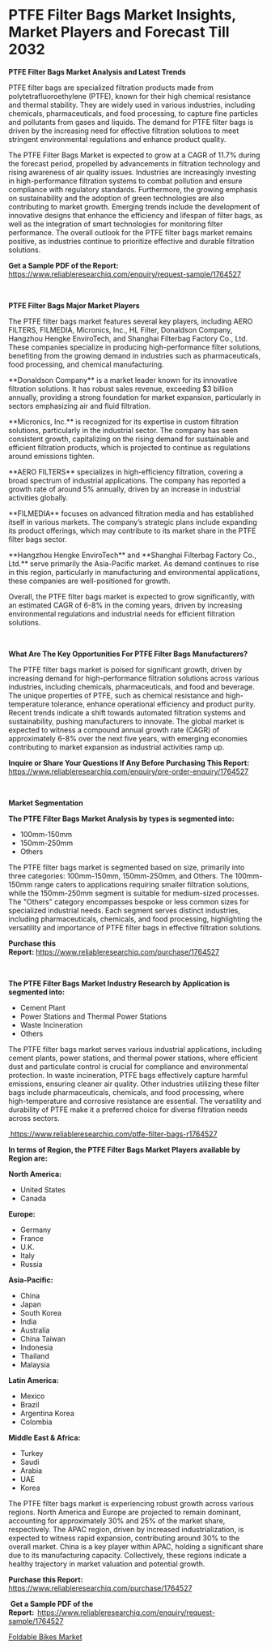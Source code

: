 <p><h1>PTFE Filter Bags Market Insights, Market Players and Forecast Till 2032</h1></p><p><strong>PTFE Filter Bags Market Analysis and Latest Trends</strong></p>
<p><p>PTFE filter bags are specialized filtration products made from polytetrafluoroethylene (PTFE), known for their high chemical resistance and thermal stability. They are widely used in various industries, including chemicals, pharmaceuticals, and food processing, to capture fine particles and pollutants from gases and liquids. The demand for PTFE filter bags is driven by the increasing need for effective filtration solutions to meet stringent environmental regulations and enhance product quality.</p><p>The PTFE Filter Bags Market is expected to grow at a CAGR of 11.7% during the forecast period, propelled by advancements in filtration technology and rising awareness of air quality issues. Industries are increasingly investing in high-performance filtration systems to combat pollution and ensure compliance with regulatory standards. Furthermore, the growing emphasis on sustainability and the adoption of green technologies are also contributing to market growth. Emerging trends include the development of innovative designs that enhance the efficiency and lifespan of filter bags, as well as the integration of smart technologies for monitoring filter performance. The overall outlook for the PTFE filter bags market remains positive, as industries continue to prioritize effective and durable filtration solutions.</p></p>
<p><strong>Get a Sample PDF of the Report:&nbsp;</strong> <a href="https://www.reliableresearchiq.com/enquiry/request-sample/1764527?utm_campaign=2265&utm_medium=2&utm_source=Github&utm_content=ia&utm_term=04042025&utm_id=ptfe-filter-bags">https://www.reliableresearchiq.com/enquiry/request-sample/1764527</a></p>
<p>&nbsp;</p>
<p><strong>PTFE Filter Bags Major Market Players</strong></p>
<p><p>The PTFE filter bags market features several key players, including AERO FILTERS, FILMEDIA, Micronics, Inc., HL Filter, Donaldson Company, Hangzhou Hengke EnviroTech, and Shanghai Filterbag Factory Co., Ltd. These companies specialize in producing high-performance filter solutions, benefiting from the growing demand in industries such as pharmaceuticals, food processing, and chemical manufacturing.</p><p>**Donaldson Company** is a market leader known for its innovative filtration solutions. It has robust sales revenue, exceeding $3 billion annually, providing a strong foundation for market expansion, particularly in sectors emphasizing air and fluid filtration.</p><p>**Micronics, Inc.** is recognized for its expertise in custom filtration solutions, particularly in the industrial sector. The company has seen consistent growth, capitalizing on the rising demand for sustainable and efficient filtration products, which is projected to continue as regulations around emissions tighten.</p><p>**AERO FILTERS** specializes in high-efficiency filtration, covering a broad spectrum of industrial applications. The company has reported a growth rate of around 5% annually, driven by an increase in industrial activities globally.</p><p>**FILMEDIA** focuses on advanced filtration media and has established itself in various markets. The company’s strategic plans include expanding its product offerings, which may contribute to its market share in the PTFE filter bags sector.</p><p>**Hangzhou Hengke EnviroTech** and **Shanghai Filterbag Factory Co., Ltd.** serve primarily the Asia-Pacific market. As demand continues to rise in this region, particularly in manufacturing and environmental applications, these companies are well-positioned for growth.</p><p>Overall, the PTFE filter bags market is expected to grow significantly, with an estimated CAGR of 6-8% in the coming years, driven by increasing environmental regulations and industrial needs for efficient filtration solutions.</p></p>
<p>&nbsp;</p>
<p><strong>What Are The Key Opportunities For PTFE Filter Bags Manufacturers?</strong></p>
<p><p>The PTFE filter bags market is poised for significant growth, driven by increasing demand for high-performance filtration solutions across various industries, including chemicals, pharmaceuticals, and food and beverage. The unique properties of PTFE, such as chemical resistance and high-temperature tolerance, enhance operational efficiency and product purity. Recent trends indicate a shift towards automated filtration systems and sustainability, pushing manufacturers to innovate. The global market is expected to witness a compound annual growth rate (CAGR) of approximately 6-8% over the next five years, with emerging economies contributing to market expansion as industrial activities ramp up.</p></p>
<p><strong>Inquire or Share Your Questions If Any Before Purchasing This Report:</strong> <a href="https://www.reliableresearchiq.com/enquiry/pre-order-enquiry/1764527?utm_campaign=2265&utm_medium=2&utm_source=Github&utm_content=ia&utm_term=04042025&utm_id=ptfe-filter-bags">https://www.reliableresearchiq.com/enquiry/pre-order-enquiry/1764527</a></p>
<p>&nbsp;</p>
<p><strong>Market Segmentation</strong></p>
<p><strong>The PTFE Filter Bags Market Analysis by types is segmented into:</strong></p>
<p><ul><li>100mm-150mm</li><li>150mm-250mm</li><li>Others</li></ul></p>
<p><p>The PTFE filter bags market is segmented based on size, primarily into three categories: 100mm-150mm, 150mm-250mm, and Others. The 100mm-150mm range caters to applications requiring smaller filtration solutions, while the 150mm-250mm segment is suitable for medium-sized processes. The "Others" category encompasses bespoke or less common sizes for specialized industrial needs. Each segment serves distinct industries, including pharmaceuticals, chemicals, and food processing, highlighting the versatility and importance of PTFE filter bags in effective filtration solutions.</p></p>
<p><strong>Purchase this Report:&nbsp;</strong><a href="https://www.reliableresearchiq.com/purchase/1764527?utm_campaign=2265&utm_medium=2&utm_source=Github&utm_content=ia&utm_term=04042025&utm_id=ptfe-filter-bags">https://www.reliableresearchiq.com/purchase/1764527</a></p>
<p>&nbsp;</p>
<p><strong>The PTFE Filter Bags Market Industry Research by Application is segmented into:</strong></p>
<p><ul><li>Cement Plant</li><li>Power Stations and Thermal Power Stations</li><li>Waste Incineration</li><li>Others</li></ul></p>
<p><p>The PTFE filter bags market serves various industrial applications, including cement plants, power stations, and thermal power stations, where efficient dust and particulate control is crucial for compliance and environmental protection. In waste incineration, PTFE bags effectively capture harmful emissions, ensuring cleaner air quality. Other industries utilizing these filter bags include pharmaceuticals, chemicals, and food processing, where high-temperature and corrosive resistance are essential. The versatility and durability of PTFE make it a preferred choice for diverse filtration needs across sectors.</p></p>
<p><a href="https://www.reliableresearchiq.com/ptfe-filter-bags-r1764527?utm_campaign=2265&utm_medium=2&utm_source=Github&utm_content=ia&utm_term=04042025&utm_id=ptfe-filter-bags">&nbsp;https://www.reliableresearchiq.com/ptfe-filter-bags-r1764527</a></p>
<p><strong>In terms of Region, the PTFE Filter Bags Market Players available by Region are:</strong></p>
<p>
    <p> <strong> North America: </strong>
        <ul>
            <li>United States</li>
            <li>Canada</li>
        </ul>
        </p> 
    <p> <strong> Europe: </strong>
        <ul>
            <li>Germany</li>
            <li>France</li>
            <li>U.K.</li>
            <li>Italy</li>
            <li>Russia</li>
        </ul>
        </p> 
    <p> <strong> Asia-Pacific: </strong>
        <ul>
            <li>China</li>
            <li>Japan</li>
            <li>South Korea</li>
            <li>India</li>
            <li>Australia</li>
            <li>China Taiwan</li>
            <li>Indonesia</li>
            <li>Thailand</li>
            <li>Malaysia</li>
        </ul>
        </p> 
    <p> <strong> Latin America: </strong>
        <ul>
            <li>Mexico</li>
            <li>Brazil</li>
            <li>Argentina Korea</li>
            <li>Colombia</li>
        </ul>
        </p> 
    <p> <strong> Middle East & Africa: </strong>
        <ul>
            <li>Turkey</li>
            <li>Saudi</li>
            <li>Arabia</li>
            <li>UAE</li>
            <li>Korea</li>
        </ul>
    </p>
    </p>
<p><p>The PTFE filter bags market is experiencing robust growth across various regions. North America and Europe are projected to remain dominant, accounting for approximately 30% and 25% of the market share, respectively. The APAC region, driven by increased industrialization, is expected to witness rapid expansion, contributing around 30% to the overall market. China is a key player within APAC, holding a significant share due to its manufacturing capacity. Collectively, these regions indicate a healthy trajectory in market valuation and potential growth.</p></p>
<p><strong>Purchase this Report: </strong><a href="https://www.reliableresearchiq.com/purchase/1764527?utm_campaign=2265&utm_medium=2&utm_source=Github&utm_content=ia&utm_term=04042025&utm_id=ptfe-filter-bags">https://www.reliableresearchiq.com/purchase/1764527</a></p>
<p>&nbsp;<strong>Get a Sample PDF of the Report:&nbsp;&nbsp;</strong><a href="https://www.reliableresearchiq.com/enquiry/request-sample/1764527?utm_campaign=2265&utm_medium=2&utm_source=Github&utm_content=ia&utm_term=04042025&utm_id=ptfe-filter-bags">https://www.reliableresearchiq.com/enquiry/request-sample/1764527</a></p>
<p><strong></strong></p>
<p><p><a href="https://github.com/rosamariarocque98/Market-Research-Report-List-1/blob/main/foldable-bikes-market.md?utm_campaign=2265&utm_medium=2&utm_source=Github&utm_content=ia&utm_term=04042025&utm_id=ptfe-filter-bags">Foldable Bikes Market</a></p></p>